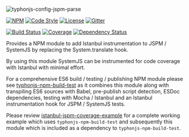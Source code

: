 ![typhonjs-config-jspm-parse](http://i.imgur.com/G3zAIuf.png)

[![NPM](https://img.shields.io/npm/v/typhonjs-istanbul-instrument-jspm.svg?label=npm)](https://www.npmjs.com/package/typhonjs-istanbul-instrument-jspm)
[![Code Style](https://img.shields.io/badge/code%20style-allman-yellowgreen.svg?style=flat)](https://en.wikipedia.org/wiki/Indent_style#Allman_style)
[![License](https://img.shields.io/badge/license-MPLv2-yellowgreen.svg?style=flat)](https://github.com/typhonjs-node-jspm/typhonjs-istanbul-instrument-jspm/blob/master/LICENSE)
[![Gitter](https://img.shields.io/gitter/room/typhonjs/TyphonJS.svg)](https://gitter.im/typhonjs/TyphonJS)

[![Build Status](https://travis-ci.org/typhonjs-node-jspm/typhonjs-istanbul-instrument-jspm.svg?branch=master)](https://travis-ci.org/typhonjs-node-jspm/typhonjs-istanbul-instrument-jspm)
[![Coverage](https://img.shields.io/codecov/c/github/typhonjs-node-jspm/typhonjs-istanbul-instrument-jspm.svg)](https://codecov.io/github/typhonjs-node-jspm/typhonjs-istanbul-instrument-jspm)
[![Dependency Status](https://www.versioneye.com/user/projects/56e5c275df573d00472cd46f/badge.svg?style=flat)](https://www.versioneye.com/user/projects/56e5c275df573d00472cd46f)

Provides a NPM module to add Istanbul instrumentation to JSPM / SystemJS by replacing the System.translate hook. 

By using this module SystemJS can be instrumented for code coverage with Istanbul with minimal effort. 

For a comprehensive ES6 build / testing / publishing NPM module please see [typhonjs-npm-build-test](https://www.npmjs.com/package/typhonjs-npm-build-test) as it combines this module along with transpiling ES6 sources with Babel, pre-publish script detection, ESDoc dependencies, testing with Mocha / Istanbul and an Istanbul instrumentation hook for JSPM / SystemJS tests. 

Please review [istanbul-jspm-coverage-example](https://github.com/typhonjs-demos-test/istanbul-jspm-coverage-example) for a complete working example which uses `typhonjs-npm-build-test` and subsequently this module which is included as a dependency to `typhonjs-npm-build-test`. 
